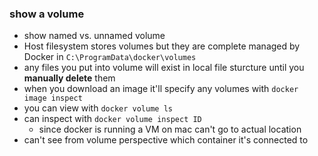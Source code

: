 ### show a volume
  - show named vs. unnamed volume
  - Host filesystem stores volumes but they are complete managed by Docker in `C:\ProgramData\docker\volumes`
  - any files you put into volume will exist in local file sturcture until you **manually delete** them   
- when you download an image it'll specify any volumes with `docker image inspect`
- you can view with `docker volume ls`
- can inspect with `docker volume inspect ID`
  - since docker is running a VM on mac can't go to actual location 
- can't see from volume perspective which container it's connected to